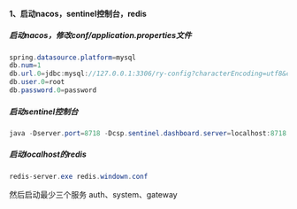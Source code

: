 #### 1、启动nacos，sentinel控制台，redis

##### 启动nacos，修改conf/application.properties文件
```java
spring.datasource.platform=mysql
db.num=1
db.url.0=jdbc:mysql://127.0.0.1:3306/ry-config?characterEncoding=utf8&connectTimeout=1000&socketTimeout=3000&autoReconnect=true&useUnicode=true&useSSL=false&serverTimezone=UTC
db.user.0=root
db.password.0=password
```

##### 启动sentinel控制台
```java
java -Dserver.port=8718 -Dcsp.sentinel.dashboard.server=localhost:8718 -jar sentinel-dashboard-1.8.4.jar
```

##### 启动localhost的redis
```java
redis-server.exe redis.windown.conf
```

然后启动最少三个服务
auth、system、gateway
